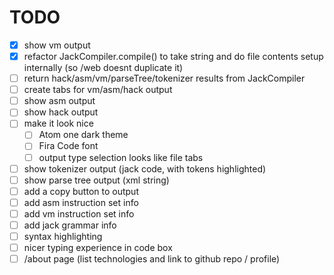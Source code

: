 # TODO

- [x] show vm output
- [x] refactor JackCompiler.compile() to take string and do file contents setup internally (so /web doesnt duplicate it)
- [ ] return hack/asm/vm/parseTree/tokenizer results from JackCompiler
- [ ] create tabs for vm/asm/hack output
- [ ] show asm output
- [ ] show hack output
- [ ] make it look nice
  - [ ] Atom one dark theme
  - [ ] Fira Code font
  - [ ] output type selection looks like file tabs
- [ ] show tokenizer output (jack code, with tokens highlighted)
- [ ] show parse tree output (xml string)
- [ ] add a copy button to output
- [ ] add asm instruction set info
- [ ] add vm instruction set info
- [ ] add jack grammar info
- [ ] syntax highlighting
- [ ] nicer typing experience in code box
- [ ] /about page (list technologies and link to github repo / profile)
